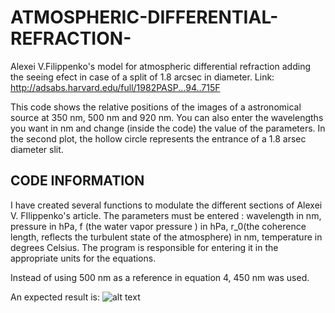# ATMOSPHERIC-DIFFERENTIAL-REFRACTION-
Alexei V.Filippenko\'s model for atmospheric differential refraction adding the seeing efect in case of a split of 1.8 arcsec in diameter.
Link: http://adsabs.harvard.edu/full/1982PASP...94..715F

This code shows the relative positions of the images of a astronomical source at 350 nm, 500 nm and 920 nm. You can also enter the wavelengths you want in nm and change (inside the code) the value of the parameters.
In the second plot, the hollow circle represents the entrance of a 1.8 arsec diameter slit.

## CODE INFORMATION
I have created several functions to modulate the different sections of Alexei V. FIlippenko's article. 
The parameters must be entered : wavelength in nm, pressure in hPa, f (the water vapor pressure ) in hPa, r_0(the coherence length, reflects the turbulent state of the atmosphere) in nm, temperature in degrees Celsius. 
The program is responsible for entering it in the appropriate units for the equations.  

Instead of using 500 nm as a reference in equation 4, 450 nm was used.

An expected result is:
![alt text](http://url/to/Ex.png)
